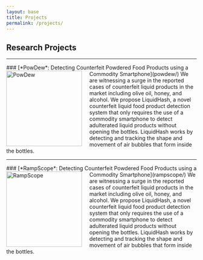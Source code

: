 ```yaml
---
layout: base
title: Projects
permalink: /projects/
---
```


## Research Projects

<!-- Add Line -->
<hr> 
### [*PowDew*: Detecting Counterfeit Powdered Food Products using a Commodity Smartphone](powdew/)
<img src="../images/powdew/intro.png" alt="PowDew" style="width:200px; float:left; margin-right:20px;">
 We are witnessing a surge in the reported cases of counterfeit liquid products in the market including olive oil, honey, and alcohol. We propose LiquidHash, a novel counterfeit liquid food product detection system that only requires the use of a commodity smartphone to detect adulterated liquid products without opening the bottles. LiquidHash works by detecting and tracking the shape and movement of air bubbles that form inside the bottles.  


<!-- Add Line -->
<hr> 
### [*RampScope*: Detecting Counterfeit Powdered Food Products using a Commodity Smartphone](rampscope/)
<img src="../images/rampscope/intro.png" alt="RampScope" style="width:200px; float:left; margin-right:20px;">
 We are witnessing a surge in the reported cases of counterfeit liquid products in the market including olive oil, honey, and alcohol. We propose LiquidHash, a novel counterfeit liquid food product detection system that only requires the use of a commodity smartphone to detect adulterated liquid products without opening the bottles. LiquidHash works by detecting and tracking the shape and movement of air bubbles that form inside the bottles.  
